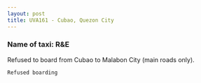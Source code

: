 ```yaml
---
layout: post
title: UVA161 - Cubao, Quezon City
---
```


### Name of taxi: R&E

Refused to board from Cubao to Malabon City (main roads only).

```Refused boarding```
